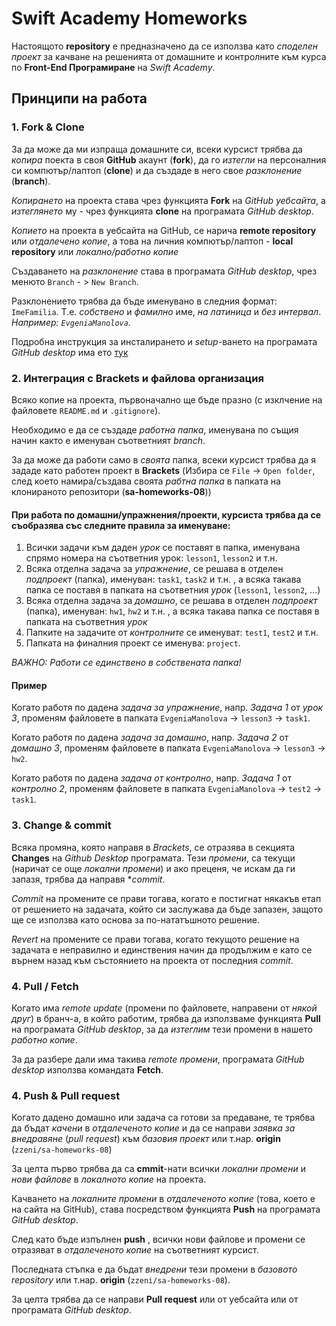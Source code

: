 # Swift Academy Homeworks

Настоящото **repository** е предназначено да се използва като _споделен проект_ за качване на решенията от домашните и контролните към курса по **Front-End Програмиране** на _Swift Academy_.

## Принципи на работа

### 1. Fork & Clone

 За да може да ми изпраща домашните си, всеки курсист трябва да _копира_ поекта в своя **GitHub** акаунт (**fork**), да го _изтегли_ на персоналния си компютър/лаптоп (**clone**) и да създаде в него свое _разклонение_ (**branch**).

_Копирането_ на проекта става чрез функцията **Fork** на _GitHub уебсайта_, а _изтеглянето_ му - чрез функцията **clone** на програмата _GitHub desktop_.  

_Копието_ на проекта в уебсайта на GitHub, се нарича **remote repository** или _отдалечено копие_, а това на личния компютър/лаптоп - **local repository** или _локално/работно копие_

Създаването на _разклонение_ става в програмата _GitHub desktop_, чрез менюто `Branch` - > `New Branch`.

Разклонението трябва да бъде именувано в следния формат: `ImeFamilia`. Т.е. _собствено_ и _фамилно_ име,  _на латиница_ и _без интервал_.  
_Например: `EvgeniaManolova`._

Подробна инструкция за инсталирането и _setup_-ването на програмата _GitHub desktop_ има ето [тук](https://swift-academy.zenlabs.pro/misc/GitHubTutorial.pdf)

### 2. Интеграция с Brackets и файлова организация

Всяко копие на проекта, първоначално ще бъде празно (с изклчение на файловете `README.md` и `.gitignore`). 

Необходимо е да се създаде _работна папка_, именувана по същия начин както е именуван съответният _branch_.

За да може да работи само в _своята_ папка, всеки курсист трябва да я зададе като работен проект в **Brackets** (Избира се `File` -> `Open folder`, след което намира/създава своята _рабтна папка_ в папката на клонираното репозитори (**sa-homeworks-08**))

#### При работа по домашни/упражнения/проекти, курсиста трябва да се съобразява със следните правила за именуване:

1. Всички задачи към даден _урок_ се поставят в папка, именувана спрямо номера на съответния урок: `lesson1`, `lesson2` и т.н.
1. Всяка отделна задача за _упражнение_, се решава в отделен _подпроект_ (папка), именуван: `task1`, `task2` и т.н. , а всяка такава папка се поставя в папката на съответния _урок_ (`lesson1`, `lesson2`, ...)
1. Всяка отделна задача за _домашно_, се решава в отделен _подпроект_ (папка), именуван: `hw1`, `hw2` и т.н. , а всяка такава папка се поставя в папката на съответния _урок_
1. Папките на задачите от _контролните_ се именуват: `test1`, `test2` и т.н.
1. Папката на финалния проект се именува: `project`.

_ВАЖНО: Работи се единствено в собствената папка!_

#### Пример

Когато работя по дадена _задача за упражнение_, напр. _Задача 1_ от _урок 3_, променям файловете в папката `EvgeniaManolova` -> `lesson3` -> `task1`.

Когато работя по дадена _задача за домашно_, напр. _Задача 2_ от _домашно 3_, променям файловете в папката `EvgeniaManolova` -> `lesson3` -> `hw2`.

Когато работя по дадена _задача от контролно_, напр. _Задача 1_ от _контролно 2_, променям файловете в папката `EvgeniaManolova` -> `test2` -> `task1`.


### 3. Change & commit

Всяка промяна, която направя в *Brackets*, се отразява в секцията **Changes** на *Github Desktop* програмата. Тези _промени_, са текущи (наричат се още _локални промени_) и ако преценя, че искам да ги запазя, трябва да направя **commit*.

_Commit_ на промените се прави тогава, когато е постигнат някакъв етап от решението на задачата, който си заслужава да бъде запазен, защото ще се използва като основа за по-нататъшното решение.

_Revert_ на промените се прави тогава, когато текущото решение на задачата е неправилно и единствения начин да продължим е като се върнем назад към състоянието на проекта от последния _commit_.

### 4. Pull / Fetch

Когато има _remote update_ (промени по файловете, направени от _някой друг_) в бранч-а, в който работим, трябва да използваме функцията **Pull** на програмата _GitHub desktop_, за да _изтеглим_ тези промени в нашето _работно копие_.

За да разбере дали има такива _remote промени_, програмата _GitHub desktop_ използва командата **Fetch**.

### 4. Push & Pull request

Когато дадено домашно или задача са готови за предаване, те трябва да бъдат _качени_ в _отдалеченото копие_ и да се направи _заявка за внедравяне_ (_pull request_) към _базовия проект_ или т.нар. **origin** (`zzeni/sa-homeworks-08`)

За целта първо трябва да са **cmmit**-нати всички _локални промени_ и _нови файлове_ в _локалното копие_ на проекта.

Качването на _локалните промени_ в _отдалеченото копие_ (това, което е на сайта на GitHub), става посредством функцията **Push** на програмата _GitHub desktop_.

След като бъде изпълнен **push** , всички нови файлове и промени се отразяват в _отдалеченото копие_ на съответният курсист.

Последната стъпка е да бъдат _внедрени_ тези промени в _базовото repository_ или т.нар. **origin** (`zzeni/sa-homeworks-08`).

За целта трябва да се направи **Pull request** или от уебсайта или от програмата _GitHub desktop_.
